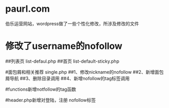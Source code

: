 # paurl.com
伯乐运营网站，wordpress做了一些个性化修改，所涉及修改的文件

# 修改了username的nofollow
##列表页
list-defaul.php
##首页
list-default-sticky.php

#面包屑和相关推荐
single.php
##1、修改nickname的nofollow
##2、新增面包屑导航
##3、删除目录调用
##4、新增nofollow的tag标签调用

#functions新增notfollow的tag函数

#header.php新增对登陆，注册 nofollow标签
